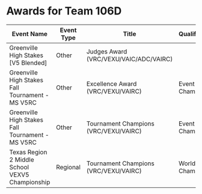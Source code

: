 # Awards for Team 106D

| Event Name | Event Type | Title | Qualifications |
|------------|------------|-------|----------------|
| Greenville High Stakes [V5 Blended] | Other | Judges Award (VRC/VEXU/VAIC/ADC/VAIRC) |  |
| Greenville High Stakes Fall Tournament - MS V5RC | Other | Excellence Award (VRC/VEXU/VAIRC) | Event Region Championship |
| Greenville High Stakes Fall Tournament - MS V5RC | Other | Tournament Champions (VRC/VEXU/VAIRC) | Event Region Championship |
| Texas Region 2 Middle School VEXV5 Championship | Regional | Tournament Champions (VRC/VEXU/VAIRC) | World Championship |
